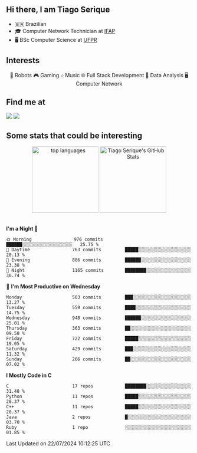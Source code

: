 
<h2> Hi there, I am Tiago Serique</h2>

<div>
	<ul>
		<li>🇧🇷 Brazilian</li>
		<li>🎓 Computer Network Technician at <a href="https://www.ifap.edu.br/">IFAP</a></li>
		<li>🖥️ BSc Computer Science at <a href="https://www.ufpr.br/portalufpr/">UFPR</a></li>
	</ul>
</div>


<h2>Interests</h2>

<div align="center">
	🤖 Robots 🎮 Gaming 🎶 Music 🌐 Full Stack Development 🎲 Data Analysis 🖥️ Computer Network
</div>

<h2>Find me at</h2>

<div>
	<a href="https://www.linkedin.com/in/tiago-serique"><img src="https://img.shields.io/badge/LinkedIn-0077B5?style=for-the-badge&logo=linkedin&logoColor=white"></a>
	<a href="https://www.instagram.com/tiago.serique/"><img src="https://img.shields.io/badge/Instagram-E4405F?style=for-the-badge&logo=instagram&logoColor=white"></a>
</div>

<h2>Some stats that could be interesting</h2>

<div align="center">
	<img height="180em" src="https://tiagoserique.vercel.app/api/top-langs/?layout=compact&theme=tokyonight&username=tiagoserique&langs_count=10&hide=makefile&exclude_repo=vim-mods" alt="top languages">
	<img height="180em" src="https://tiagoserique.vercel.app/api?username=tiagoserique&count_private=true&show_icons=true&theme=tokyonight&include_all_commits=true" alt="Tiago Serique's GitHub Stats">
</div> 

<br>

<!--START_SECTION:waka-->
**I'm a Night 🦉** 

```text
🌞 Morning                976 commits         ██████░░░░░░░░░░░░░░░░░░░   25.75 % 
🌆 Daytime                763 commits         █████░░░░░░░░░░░░░░░░░░░░   20.13 % 
🌃 Evening                886 commits         ██████░░░░░░░░░░░░░░░░░░░   23.38 % 
🌙 Night                  1165 commits        ████████░░░░░░░░░░░░░░░░░   30.74 % 
```
📅 **I'm Most Productive on Wednesday** 

```text
Monday                   503 commits         ███░░░░░░░░░░░░░░░░░░░░░░   13.27 % 
Tuesday                  559 commits         ████░░░░░░░░░░░░░░░░░░░░░   14.75 % 
Wednesday                948 commits         ██████░░░░░░░░░░░░░░░░░░░   25.01 % 
Thursday                 363 commits         ██░░░░░░░░░░░░░░░░░░░░░░░   09.58 % 
Friday                   722 commits         █████░░░░░░░░░░░░░░░░░░░░   19.05 % 
Saturday                 429 commits         ███░░░░░░░░░░░░░░░░░░░░░░   11.32 % 
Sunday                   266 commits         ██░░░░░░░░░░░░░░░░░░░░░░░   07.02 % 
```


**I Mostly Code in C** 

```text
C                        17 repos            ████████░░░░░░░░░░░░░░░░░   31.48 % 
Python                   11 repos            █████░░░░░░░░░░░░░░░░░░░░   20.37 % 
C++                      11 repos            █████░░░░░░░░░░░░░░░░░░░░   20.37 % 
Java                     2 repos             █░░░░░░░░░░░░░░░░░░░░░░░░   03.70 % 
Ruby                     1 repo              ░░░░░░░░░░░░░░░░░░░░░░░░░   01.85 % 
```




 Last Updated on 22/07/2024 10:12:25 UTC
<!--END_SECTION:waka-->
